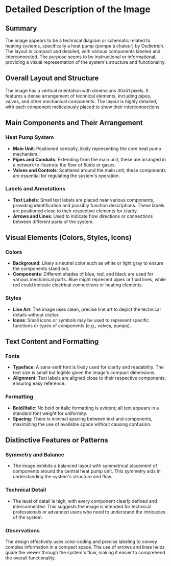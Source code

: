 # Detailed Description of the Image

## Summary
The image appears to be a technical diagram or schematic related to heating systems, specifically a heat pump (pompe à chaleur) by Dedietrich. The layout is compact and detailed, with various components labeled and interconnected. The purpose seems to be instructional or informational, providing a visual representation of the system's structure and functionality.

## Overall Layout and Structure
The image has a vertical orientation with dimensions 30x51 pixels. It features a dense arrangement of technical elements, including pipes, valves, and other mechanical components. The layout is highly detailed, with each component meticulously placed to show their interconnections.

## Main Components and Their Arrangement

### Heat Pump System
- **Main Unit**: Positioned centrally, likely representing the core heat pump mechanism.
- **Pipes and Conduits**: Extending from the main unit, these are arranged in a network to illustrate the flow of fluids or gases.
- **Valves and Controls**: Scattered around the main unit, these components are essential for regulating the system's operation.

### Labels and Annotations
- **Text Labels**: Small text labels are placed near various components, providing identification and possibly function descriptions. These labels are positioned close to their respective elements for clarity.
- **Arrows and Lines**: Used to indicate flow directions or connections between different parts of the system.

## Visual Elements (Colors, Styles, Icons)

### Colors
- **Background**: Likely a neutral color such as white or light gray to ensure the components stand out.
- **Components**: Different shades of blue, red, and black are used for various mechanical parts. Blue might represent pipes or fluid lines, while red could indicate electrical connections or heating elements.

### Styles
- **Line Art**: The image uses clean, precise line art to depict the technical details without clutter.
- **Icons**: Small icons or symbols may be used to represent specific functions or types of components (e.g., valves, pumps).

## Text Content and Formatting

### Fonts
- **Typeface**: A sans-serif font is likely used for clarity and readability. The text size is small but legible given the image's compact dimensions.
- **Alignment**: Text labels are aligned close to their respective components, ensuring easy reference.

### Formatting
- **Bold/Italic**: No bold or italic formatting is evident; all text appears in a standard font weight for uniformity.
- **Spacing**: There is minimal spacing between text and components, maximizing the use of available space without causing confusion.

## Distinctive Features or Patterns

### Symmetry and Balance
- The image exhibits a balanced layout with symmetrical placement of components around the central heat pump unit. This symmetry aids in understanding the system's structure and flow.

### Technical Detail
- The level of detail is high, with every component clearly defined and interconnected. This suggests the image is intended for technical professionals or advanced users who need to understand the intricacies of the system.

### Observations
The design effectively uses color-coding and precise labeling to convey complex information in a compact space. The use of arrows and lines helps guide the viewer through the system's flow, making it easier to comprehend the overall functionality.